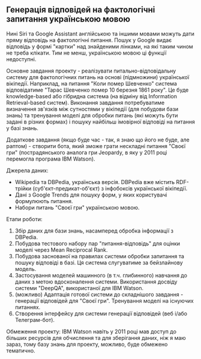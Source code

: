 ## Генерація відповідей на фактологічні запитання українською мовою

Нині Siri та Google Assistant англійською та іншими мовами можуть дати пряму відповідь на фактологічні питання. Пошук у Google видає відповідь у формі "картки" над знайденими лінками, на які таким чином не треба клікати. Тим не менш, українською мовою ці функції недоступні. 

Основне завдання проекту - реалізувати питально-відповідальну систему для фактологічних питань на основі (підмножини) української вікіпедії. Наприклад, на питання "Коли помер Шевченко" система відповідатиме "Тарас Шевченко помер 10 березня 1861 року". Це буде knowledge-based або гібридна система (на відміну від Information Retrieval-based систем). Виконання завдання потребуватиме визначення зв'язків між сутностями у вікіпедії (для побудови бази знань) та тренування моделі для обробки питань (які можуть бути задані в різних формах) і пошуку найбільш імовірної відповіді на питання у базі знань.

Додаткове завдання (якщо буде час - так, я знаю що його не буде, але раптом) - створити бота, який зможе грати нескладні питання "Своєї гри" (пострадянського аналога гри Jeopardy, в яку у 2011 році перемогла програма IBM Watson).

Джерела даних:

- Wikipedia та DBPedia, українська версія. DBPedia вже містить RDF-трійки (суб'єкт-предикат-об'єкт) з інфобоксів української вікіпедії.
- Дані з Google Trends для пошуку форм, у яких користувачі формулюють питання.
- Набори питань "Своєї гри" українською мовою.

Етапи роботи:

1. Збір даних для бази знань, насамперед обробка інформації з DBPedia.
2. Побудова тестового набору пар "питання-відповідь" для оцінки моделі через Mean Reciprocal Rank.
3. Побудова заснованої на правилах системи обробки запитання та пошуку відповіді в базі. Ця система слугуватиме за бейзлайнову модель.
4. Застосування моделей машинного (в т.ч. глибинного) навчання до даних з метою вдосконалення системи. Використання досвіду системи "DeepQA", використаної для IBM Watson.
5. (можливо) Адаптація готової системи до складнішого завдання - генерації відповідей для "Своєї гри". Тренування моделі на існуючих питаннях.
6. Створення інтерфейсу для системи генерації відповідей (веб і/або Телеграм-бот).

Обмеження проекту:
IBM Watson навіть у 2011 році мав доступ до більших ресурсів для обчислення та для зберігання даних, ніж я маю зараз, тому базу знань для проекту, можливо, буде обмежено тематично.
